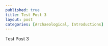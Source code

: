 ```yaml
---
published: true
title: Test Post 3
layout: post
categories: [Archaeological, Introductions]
---
```

Test Post 3